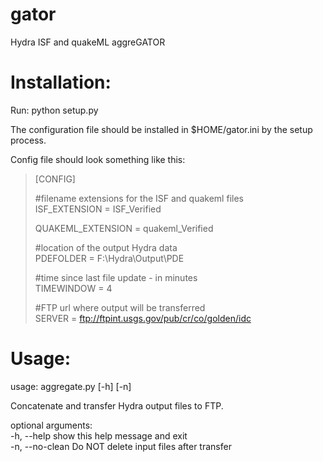 gator
=====

Hydra ISF and quakeML aggreGATOR

Installation:
=====
Run: python setup.py

The configuration file should be installed in $HOME/gator.ini by the setup process.

Config file should look something like this:

>[CONFIG]
>
>\#filename extensions for the ISF and quakeml files<br/>
>ISF_EXTENSION = ISF_Verified<br/>
>
>QUAKEML_EXTENSION = quakeml_Verified<br/>
>
>\#location of the output Hydra data<br/>
>PDEFOLDER = F:\Hydra\Output\PDE<br/>
>
>\#time since last file update - in minutes<br/>
>TIMEWINDOW = 4<br/>
>
>\#FTP url where output will be transferred<br/>
>SERVER = ftp://ftpint.usgs.gov/pub/cr/co/golden/idc<br/>

Usage:
=====
usage: aggregate.py [-h] [-n]

Concatenate and transfer Hydra output files to FTP.

optional arguments:<br/>
  -h, --help      show this help message and exit<br/>
  -n, --no-clean  Do NOT delete input files after transfer
